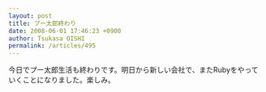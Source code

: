 ```yaml
---
layout: post
title: プー太郎終わり
date: 2008-06-01 17:46:23 +0900
author: Tsukasa OISHI
permalink: /articles/495
---
```



今日でプー太郎生活も終わりです。明日から新しい会社で、またRubyをやっていくことになりました。楽しみ。  

